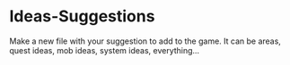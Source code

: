 # Ideas-Suggestions
Make a new file with your suggestion to add to the game.
It can be areas, quest ideas, mob ideas, system ideas, everything...
